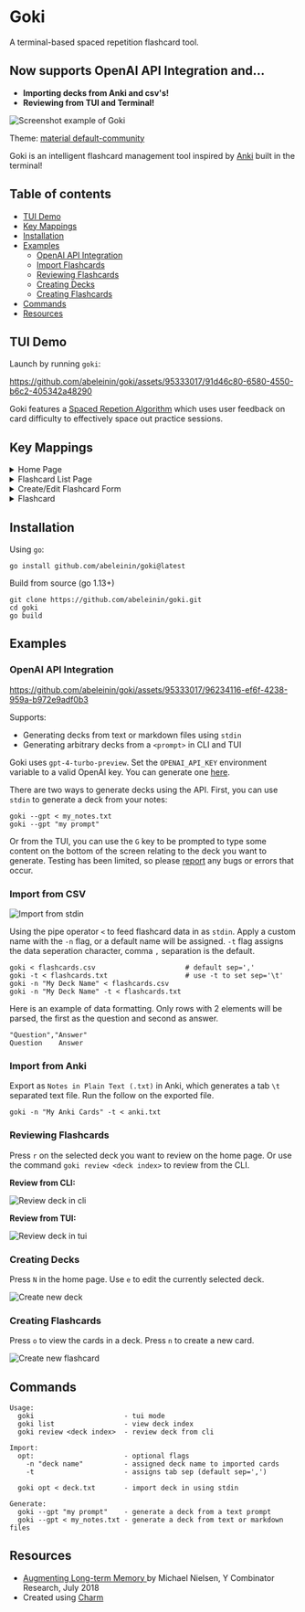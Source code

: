 # Goki

A terminal-based spaced repetition flashcard tool. 

## Now supports OpenAI API Integration and...

- **Importing decks from Anki and csv's!**
- **Reviewing from TUI and Terminal!**

![Screenshot example of Goki](img/goki_main.png)

Theme: [material default-community](https://github.com/kaicataldo/material.vim)

Goki is an intelligent flashcard management tool inspired by 
[Anki](https://apps.ankiweb.net/) built in the terminal!

## Table of contents

- [TUI Demo](#tui-demo)
- [Key Mappings](#key-mappings)
- [Installation](#installation)
- [Examples](#examples)
    - [OpenAI API Integration](#openai-api-integration)
    - [Import Flashcards](#import-from-csv)
    - [Reviewing Flashcards](#reviewing-flashcards)
    - [Creating Decks](#creating-decks)
    - [Creating Flashcards](#creating-flashcards)
- [Commands](#commands)
- [Resources](#resources)

## TUI Demo

Launch by running `goki`:

https://github.com/abeleinin/goki/assets/95333017/91d46c80-6580-4550-b6c2-405342a48290

Goki features a [Spaced Repetion Algorithm](https://en.wikipedia.org/wiki/Spaced_repetition)
which uses user feedback on card difficulty to effectively space out practice sessions.

## Key Mappings

<details>
<summary>Home Page</summary>

| Action       | Keybinding |
|--------------|------------|
| Review Decks Flashcards | `r`        |
| Create New Deck         | `N`        |
| Generate a Deck using GPT | `G`        |
| View Deck Card List     | `o`        |
| Edit Deck Name          | `e`        |
| Delete Deck      | `d`        |
| Move Up          | `up arrow`,`k`      |
| Move Down        | `down arrow`,`j`      |
| Toggle Help Menu      | `?`        |
| Quit             | `q`,`ctrl+c` |

</details>

<details>
<summary>Flashcard List Page</summary>

| Action           | Keybinding |
|------------------|------------|
| Move Up          | `up arrow`,`k`      |
| Move Down        | `down arrow`,`j`      |
| Next page        | `right arrow`,`l`      |
| Previous Page    | `left arrow`,`h`      |
| Search Flashcards | `/`        |
| New Card     | `n`        |
| Edit Card    | `e`        |
| Delete Card  | `d`        |
| Undo Deleted Card | `u`    |

</details>

<details>
<summary>Create/Edit Flashcard Form</summary>

| Action         | Keybinding |
|----------------|------------|
| Next Field / Submit | `enter`    |
| Previous Field      | `tab`      |
| Exit Form           | `esc`      |

</details>

<details>
<summary>Flashcard</summary>

| Action      | Keybinding |
|-------------|------------|
| Exit Review | `esc`      |
| Show Back   | `o`        |
| Flashcard needs repeated again | `1`        |
| Flashcard took some thought | `2`        |
| Flashcard was easy to remember | `3`        |

</details>

## Installation

Using `go`:

```
go install github.com/abeleinin/goki@latest
```

Build from source (go 1.13+)

```
git clone https://github.com/abeleinin/goki.git
cd goki
go build
```

## Examples

### OpenAI API Integration

https://github.com/abeleinin/goki/assets/95333017/96234116-ef6f-4238-959a-b972e9adf0b3

Supports:

- Generating decks from text or markdown files using `stdin`
- Generating arbitrary decks from a `<prompt>` in CLI and TUI

Goki uses `gpt-4-turbo-preview`. Set the `OPENAI_API_KEY` environment variable to a valid OpenAI key. You can generate one [here](https://platform.openai.com/api-keys).

There are two ways to generate decks using the API. First, you can use `stdin` to generate a deck from your notes:

```
goki --gpt < my_notes.txt
goki --gpt "my prompt"
```

Or from the TUI, you can use the `G` key to be prompted to type some content on the bottom of the screen relating to the deck you want to generate. Testing has been limited, so please [report](https://github.com/abeleinin/goki/issues/new) any bugs or errors that occur.

### Import from CSV

![Import from stdin](img/import.gif)

Using the pipe operator `<` to feed flashcard data in as `stdin`. Apply 
a custom name with the `-n` flag, or a default name will be assigned.
`-t` flag assigns the data seperation character, comma `,` separation
is the default.

```
goki < flashcards.csv                      # default sep=','
goki -t < flashcards.txt                   # use -t to set sep='\t'
goki -n "My Deck Name" < flashcards.csv
goki -n "My Deck Name" -t < flashcards.txt
```

Here is an example of data formatting. Only rows with 2 elements 
will be parsed, the first as the question and second as answer.

```
"Question","Answer"
Question    Answer
```

### Import from Anki

Export as `Notes in Plain Text (.txt)` in Anki, which generates a tab `\t` separated text file. Run the follow on the exported file.

```
goki -n "My Anki Cards" -t < anki.txt
```

### Reviewing Flashcards

Press `r` on the selected deck you want to review on the home page. Or
use the command `goki review <deck index>` to review from the CLI.

**Review from CLI:**

![Review deck in cli](img/review_cli.gif)

**Review from TUI:**

![Review deck in tui](img/review.gif)

### Creating Decks

Press `N` in the home page. Use `e` to edit the currently selected deck.

![Create new deck](img/create_deck.gif)

### Creating Flashcards

Press `o` to view the cards in a deck. Press `n` to create a new card.

![Create new flashcard](img/create_card.gif)

## Commands

```
Usage:
  goki                      - tui mode
  goki list                 - view deck index
  goki review <deck index>  - review deck from cli
		
Import:
  opt:                      - optional flags
    -n "deck name"          - assigned deck name to imported cards
    -t                      - assigns tab sep (default sep=',')

  goki opt < deck.txt       - import deck in using stdin

Generate:
  goki --gpt "my prompt"    - generate a deck from a text prompt
  goki --gpt < my_notes.txt - generate a deck from text or markdown files
```

## Resources

- [Augmenting Long-term Memory ](https://augmentingcognition.com/ltm.html) by Michael Nielsen, Y Combinator Research, July 2018
- Created using [Charm](https://charm.sh/)

